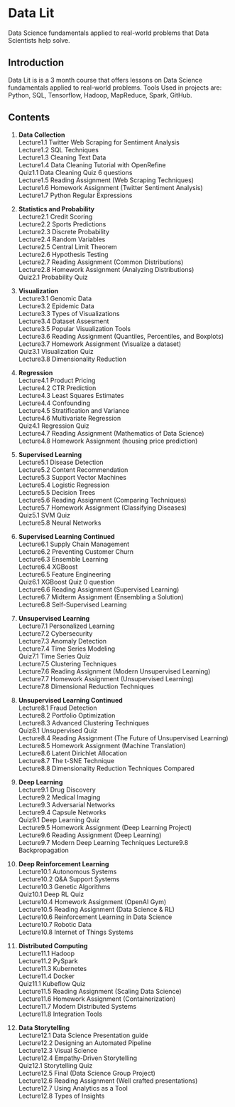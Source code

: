 # Data Lit

Data Science fundamentals applied to real-world problems that Data Scientists help solve.


## Introduction

Data Lit is is a 3 month course that offers lessons on Data Science fundamentals applied to real-world problems. Tools Used in projects are: Python, SQL, Tensorflow, Hadoop, MapReduce, Spark, GitHub.


## Contents

1. **Data Collection** \
  Lecture1.1 Twitter Web Scraping for Sentiment Analysis \
  Lecture1.2 SQL Techniques \
  Lecture1.3 Cleaning Text Data \
  Lecture1.4 Data Cleaning Tutorial with OpenRefine \
  Quiz1.1 Data Cleaning Quiz 6 questions \
  Lecture1.5 Reading Assignment (Web Scraping Techniques) \
  Lecture1.6 Homework Assignment (Twitter Sentiment Analysis) \
  Lecture1.7 Python Regular Expressions

2. **Statistics and Probability** \
  Lecture2.1 Credit Scoring \
  Lecture2.2 Sports Predictions \
  Lecture2.3 Discrete Probability \
  Lecture2.4 Random Variables \
  Lecture2.5 Central Limit Theorem \
  Lecture2.6 Hypothesis Testing \
  Lecture2.7 Reading Assignment (Common Distributions) \
  Lecture2.8 Homework Assignment (Analyzing Distributions) \
  Quiz2.1 Probability Quiz

3. **Visualization** \
  Lecture3.1 Genomic Data \
  Lecture3.2 Epidemic Data \
  Lecture3.3 Types of Visualizations \
  Lecture3.4 Dataset Assesment \
  Lecture3.5 Popular Visualization Tools \
  Lecture3.6 Reading Assignment (Quantiles, Percentiles, and Boxplots) \
  Lecture3.7 Homework Assignment (Visualize a dataset) \
  Quiz3.1 Visualization Quiz \
  Lecture3.8 Dimensionality Reduction

4. **Regression** \
  Lecture4.1 Product Pricing \
  Lecture4.2 CTR Prediction \
  Lecture4.3 Least Squares Estimates \
  Lecture4.4 Confounding \
  Lecture4.5 Stratification and Variance \
  Lecture4.6 Multivariate Regression \
  Quiz4.1 Regression Quiz \
  Lecture4.7 Reading Assignment (Mathematics of Data Science) \
  Lecture4.8 Homework Assignment (housing price prediction)

5. **Supervised Learning** \
  Lecture5.1 Disease Detection \
  Lecture5.2 Content Recommendation \
  Lecture5.3 Support Vector Machines \
  Lecture5.4 Logistic Regression \
  Lecture5.5 Decision Trees \
  Lecture5.6 Reading Assignment (Comparing Techniques) \
  Lecture5.7 Homework Assignment (Classifying Diseases) \
  Quiz5.1 SVM Quiz \
  Lecture5.8 Neural Networks

6. **Supervised Learning Continued** \
  Lecture6.1 Supply Chain Management \
  Lecture6.2 Preventing Customer Churn \
  Lecture6.3 Ensemble Learning \
  Lecture6.4 XGBoost \
  Lecture6.5 Feature Engineering \
  Quiz6.1 XGBoost Quiz 0 question \
  Lecture6.6 Reading Assignment (Supervised Learning) \
  Lecture6.7 Midterm Assignment (Ensembling a Solution) \
  Lecture6.8 Self-Supervised Learning

7. **Unsupervised Learning** \
  Lecture7.1 Personalized Learning \
  Lecture7.2 Cybersecurity \
  Lecture7.3 Anomaly Detection \
  Lecture7.4 Time Series Modeling \
  Quiz7.1 Time Series Quiz \
  Lecture7.5 Clustering Techniques \
  Lecture7.6 Reading Assignment (Modern Unsupervised Learning) \
  Lecture7.7 Homework Assignment (Unsupervised Learning) \
  Lecture7.8 Dimensional Reduction Techniques

8. **Unsupervised Learning Continued** \
  Lecture8.1 Fraud Detection \
  Lecture8.2 Portfolio Optimization \
  Lecture8.3 Advanced Clustering Techniques \
  Quiz8.1 Unsupervised Quiz \
  Lecture8.4 Reading Assignment (The Future of Unsupervised Learning) \
  Lecture8.5 Homework Assignment (Machine Translation) \
  Lecture8.6 Latent Dirichlet Allocation \
  Lecture8.7 The t-SNE Technique \
  Lecture8.8 Dimensionality Reduction Techniques Compared

9. **Deep Learning** \
  Lecture9.1 Drug Discovery \
  Lecture9.2 Medical Imaging \
  Lecture9.3 Adversarial Networks \
  Lecture9.4 Capsule Networks \
  Quiz9.1 Deep Learning Quiz \
  Lecture9.5 Homework Assignment (Deep Learning Project) \
  Lecture9.6 Reading Assignment (Deep Learning) \
  Lecture9.7 Modern Deep Learning Techniques
  Lecture9.8 Backpropagation

10. **Deep Reinforcement Learning** \
  Lecture10.1 Autonomous Systems \
  Lecture10.2 Q&A Support Systems \
  Lecture10.3 Genetic Algorithms \
  Quiz10.1 Deep RL Quiz \
  Lecture10.4 Homework Assignment (OpenAI Gym) \
  Lecture10.5 Reading Assignment (Data Science & RL) \
  Lecture10.6 Reinforcement Learning in Data Science \
  Lecture10.7 Robotic Data \
  Lecture10.8 Internet of Things Systems

11. **Distributed Computing** \
  Lecture11.1 Hadoop \
  Lecture11.2 PySpark \
  Lecture11.3 Kubernetes \
  Lecture11.4 Docker \
  Quiz11.1 Kubeflow Quiz \
  Lecture11.5 Reading Assignment (Scaling Data Science) \
  Lecture11.6 Homework Assignment (Containerization) \
  Lecture11.7 Modern Distributed Systems \
  Lecture11.8 Integration Tools

12. **Data Storytelling** \
Lecture12.1 Data Science Presentation guide \
Lecture12.2 Designing an Automated Pipeline \
Lecture12.3 Visual Science \
Lecture12.4 Empathy-Driven Storytelling \
Quiz12.1 Storytelling Quiz \
Lecture12.5 Final (Data Science Group Project) \
Lecture12.6 Reading Assignment (Well crafted presentations) \
Lecture12.7 Using Analytics as a Tool \
Lecture12.8 Types of Insights
